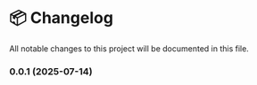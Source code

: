 # 📦 Changelog

All notable changes to this project will be documented in this file.
### 0.0.1 (2025-07-14)
